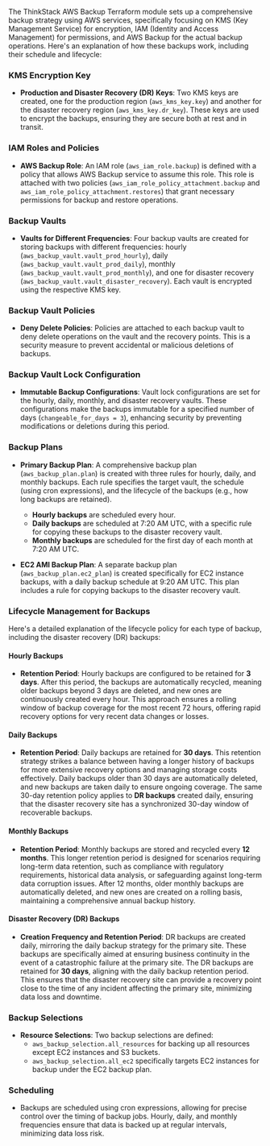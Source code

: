 The ThinkStack AWS Backup Terraform module sets up a comprehensive backup strategy using AWS services, specifically focusing on KMS (Key Management Service) for encryption, IAM (Identity and Access Management) for permissions, and AWS Backup for the actual backup operations. Here's an explanation of how these backups work, including their schedule and lifecycle:

### KMS Encryption Key

- **Production and Disaster Recovery (DR) Keys**: Two KMS keys are created, one for the production region (`aws_kms_key.key`) and another for the disaster recovery region (`aws_kms_key.dr_key`). These keys are used to encrypt the backups, ensuring they are secure both at rest and in transit.

### IAM Roles and Policies

- **AWS Backup Role**: An IAM role (`aws_iam_role.backup`) is defined with a policy that allows AWS Backup service to assume this role. This role is attached with two policies (`aws_iam_role_policy_attachment.backup` and `aws_iam_role_policy_attachment.restores`) that grant necessary permissions for backup and restore operations.

### Backup Vaults

- **Vaults for Different Frequencies**: Four backup vaults are created for storing backups with different frequencies: hourly (`aws_backup_vault.vault_prod_hourly`), daily (`aws_backup_vault.vault_prod_daily`), monthly (`aws_backup_vault.vault_prod_monthly`), and one for disaster recovery (`aws_backup_vault.vault_disaster_recovery`). Each vault is encrypted using the respective KMS key.

### Backup Vault Policies

- **Deny Delete Policies**: Policies are attached to each backup vault to deny delete operations on the vault and the recovery points. This is a security measure to prevent accidental or malicious deletions of backups.

### Backup Vault Lock Configuration

- **Immutable Backup Configurations**: Vault lock configurations are set for the hourly, daily, monthly, and disaster recovery vaults. These configurations make the backups immutable for a specified number of days (`changeable_for_days = 3`), enhancing security by preventing modifications or deletions during this period.

### Backup Plans

- **Primary Backup Plan**: A comprehensive backup plan (`aws_backup_plan.plan`) is created with three rules for hourly, daily, and monthly backups. Each rule specifies the target vault, the schedule (using cron expressions), and the lifecycle of the backups (e.g., how long backups are retained).
    
    - **Hourly backups** are scheduled every hour.
    - **Daily backups** are scheduled at 7:20 AM UTC, with a specific rule for copying these backups to the disaster recovery vault.
    - **Monthly backups** are scheduled for the first day of each month at 7:20 AM UTC.
- **EC2 AMI Backup Plan**: A separate backup plan (`aws_backup_plan.ec2_plan`) is created specifically for EC2 instance backups, with a daily backup schedule at 9:20 AM UTC. This plan includes a rule for copying backups to the disaster recovery vault.

### Lifecycle Management for Backups

Here's a detailed explanation of the lifecycle policy for each type of backup, including the disaster recovery (DR) backups:

#### Hourly Backups

- **Retention Period**: Hourly backups are configured to be retained for **3 days**. After this period, the backups are automatically recycled, meaning older backups beyond 3 days are deleted, and new ones are continuously created every hour. This approach ensures a rolling window of backup coverage for the most recent 72 hours, offering rapid recovery options for very recent data changes or losses.

#### Daily Backups

- **Retention Period**: Daily backups are retained for **30 days**. This retention strategy strikes a balance between having a longer history of backups for more extensive recovery options and managing storage costs effectively. Daily backups older than 30 days are automatically deleted, and new backups are taken daily to ensure ongoing coverage. The same 30-day retention policy applies to **DR backups** created daily, ensuring that the disaster recovery site has a synchronized 30-day window of recoverable backups.

#### Monthly Backups

- **Retention Period**: Monthly backups are stored and recycled every **12 months**. This longer retention period is designed for scenarios requiring long-term data retention, such as compliance with regulatory requirements, historical data analysis, or safeguarding against long-term data corruption issues. After 12 months, older monthly backups are automatically deleted, and new ones are created on a rolling basis, maintaining a comprehensive annual backup history.

#### Disaster Recovery (DR) Backups

- **Creation Frequency and Retention Period**: DR backups are created daily, mirroring the daily backup strategy for the primary site. These backups are specifically aimed at ensuring business continuity in the event of a catastrophic failure at the primary site. The DR backups are retained for **30 days**, aligning with the daily backup retention period. This ensures that the disaster recovery site can provide a recovery point close to the time of any incident affecting the primary site, minimizing data loss and downtime.

### Backup Selections

- **Resource Selections**: Two backup selections are defined:
    - `aws_backup_selection.all_resources` for backing up all resources except EC2 instances and S3 buckets.
    - `aws_backup_selection.all_ec2` specifically targets EC2 instances for backup under the EC2 backup plan.

### Scheduling

- Backups are scheduled using cron expressions, allowing for precise control over the timing of backup jobs. Hourly, daily, and monthly frequencies ensure that data is backed up at regular intervals, minimizing data loss risk.